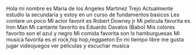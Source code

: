 Hola mi nombre es Maria de los Angeles Martinez Trejo
Actualmente estudio la secundaria y estoy en un curso de fundamentos basicos
Les contare un poco
MI actor favorit es Robert Downey jr
Mi pelicula favorita es Iron Man 
Mi cantante favorito es Eduardo Davalos (Babo)
Mis colores favorito son el azul y negro
Mi comida favorita son ls hamburguesas 
Mi musica favorita es el rock,hip hop,reggaeton
En mi tiempo libre me gusta jugar videojuegos ver peliculas y escuchar musica

<!--
**Martinez-Ang/MARTINEZ-ANG** is a ✨ _special_ ✨ repository because its `README.md` (this file) appears on your GitHub profile.

Here are some ideas to get you started

- 🔭 I’m currently working on ...
- 🌱 I’m currently learning ...
- 👯 I’m looking to collaborate on ...
- 🤔 I’m looking for help with ...
- 💬 Ask me about ...
- 📫 How to reach me: ...
- 😄 Pronouns: ...
- ⚡ Fun fact: ...
-->
